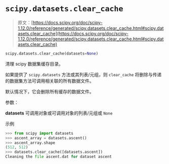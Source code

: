 # `scipy.datasets.clear_cache`

> 原文：[https://docs.scipy.org/doc/scipy-1.12.0/reference/generated/scipy.datasets.clear_cache.html#scipy.datasets.clear_cache](https://docs.scipy.org/doc/scipy-1.12.0/reference/generated/scipy.datasets.clear_cache.html#scipy.datasets.clear_cache)

```py
scipy.datasets.clear_cache(datasets=None)
```

清理 scipy 数据集缓存目录。

如果提供了 `scipy.datasets` 方法或其列表/元组，则 `clear_cache` 将删除与传递的数据集方法可调用相关联的所有数据文件。

默认情况下，它会删除所有缓存的数据文件。

参数：

**datasets** 可调用对象或可调用对象的列表/元组或 `None`

示例

```py
>>> from scipy import datasets
>>> ascent_array = datasets.ascent()
>>> ascent_array.shape
(512, 512)
>>> datasets.clear_cache([datasets.ascent])
Cleaning the file ascent.dat for dataset ascent 
```
